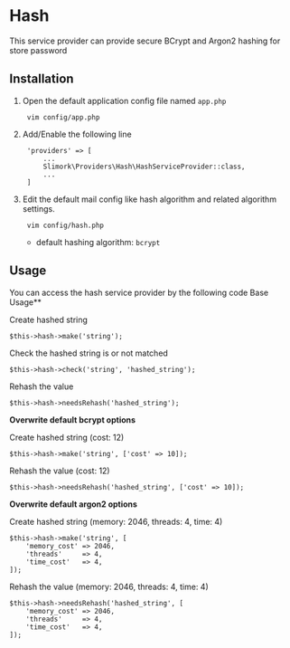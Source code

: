 # Hash

This service provider can provide secure BCrypt and Argon2 hashing for store password

## Installation

1. Open the default application config file named `app.php`

        vim config/app.php

2. Add/Enable the following line

        'providers' => [
            ...
            Slimork\Providers\Hash\HashServiceProvider::class,
            ...
        ]

3. Edit the default mail config like hash algorithm and related algorithm settings.

        vim config/hash.php

    - default hashing algorithm: `bcrypt`

## Usage

You can access the hash service provider by the following code
    Base Usage**

Create hashed string

    $this->hash->make('string');

Check the hashed string is or not matched

    $this->hash->check('string', 'hashed_string');

Rehash the value

    $this->hash->needsRehash('hashed_string');

**Overwrite default bcrypt options**

Create hashed string (cost: 12)

    $this->hash->make('string', ['cost' => 10]);

Rehash the value (cost: 12)

    $this->hash->needsRehash('hashed_string', ['cost' => 10]);

**Overwrite default argon2 options**

Create hashed string (memory: 2046, threads: 4, time: 4)

    $this->hash->make('string', [
        'memory_cost' => 2046,
        'threads'     => 4,
        'time_cost'   => 4,
    ]);

Rehash the value (memory: 2046, threads: 4, time: 4)

    $this->hash->needsRehash('hashed_string', [
        'memory_cost' => 2046,
        'threads'     => 4,
        'time_cost'   => 4,
    ]);
